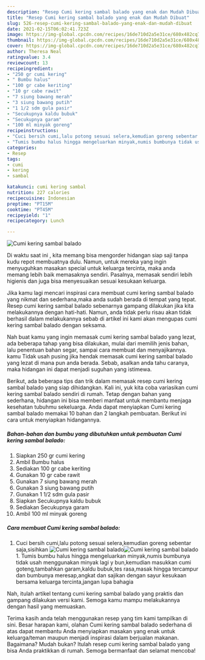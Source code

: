 ```yaml
---
description: "Resep Cumi kering sambal balado yang enak dan Mudah Dibuat"
title: "Resep Cumi kering sambal balado yang enak dan Mudah Dibuat"
slug: 526-resep-cumi-kering-sambal-balado-yang-enak-dan-mudah-dibuat
date: 2021-02-15T06:02:41.723Z
image: https://img-global.cpcdn.com/recipes/16de710d2a5e31ce/680x482cq70/cumi-kering-sambal-balado-foto-resep-utama.jpg
thumbnail: https://img-global.cpcdn.com/recipes/16de710d2a5e31ce/680x482cq70/cumi-kering-sambal-balado-foto-resep-utama.jpg
cover: https://img-global.cpcdn.com/recipes/16de710d2a5e31ce/680x482cq70/cumi-kering-sambal-balado-foto-resep-utama.jpg
author: Theresa Neal
ratingvalue: 3.4
reviewcount: 13
recipeingredient:
- "250 gr cumi kering"
- " Bumbu halus"
- "100 gr cabe keriting"
- "10 gr cabe rawit"
- "7 siung bawang merah"
- "3 siung bawang putih"
- "1 1/2 sdm gula pasir"
- "Secukupnya kaldu bubuk"
- "Secukupnya garam"
- "100 ml minyak goreng"
recipeinstructions:
- "Cuci bersih cumi,lalu potong sesuai selera,kemudian goreng sebentar saja,sisihkan"
- "Tumis bumbu halus hingga mengeluarkan minyak,numis bumbunya tidak usah menggunakan minyak lagi y bun,kemudian masukkan cumi goteng,tambahkan garam,kaldu bubuk,tes rasa,masak hingga tercampur dan bumbunya meresap,angkat dan sajikan dengan sayur kesukaan bersama keluarga tercinta,jangan lupa bahagia"
categories:
- Resep
tags:
- cumi
- kering
- sambal

katakunci: cumi kering sambal 
nutrition: 227 calories
recipecuisine: Indonesian
preptime: "PT15M"
cooktime: "PT45M"
recipeyield: "1"
recipecategory: Lunch

---
```



![Cumi kering sambal balado](https://img-global.cpcdn.com/recipes/16de710d2a5e31ce/680x482cq70/cumi-kering-sambal-balado-foto-resep-utama.jpg)

Di waktu  saat ini , kita memang bisa mengorder hidangan siap saji tanpa kudu repot membuatnya dulu. Namun, untuk mereka yang ingin menyuguhkan masakan special untuk keluarga tercinta, maka anda memang lebih baik memasaknya sendiri. Pasalnya, memasak sendiri lebih higienis dan juga bisa menyesuaikan sesuai kesukaan keluarga.

Jika kamu lagi mencari inspirasi cara membuat cumi kering sambal balado yang nikmat dan sederhana,maka anda sudah berada di tempat yang tepat. Resep cumi kering sambal balado  sebenarnya gampang dilakukan jika kita melakukannya dengan hati-hati. Namun, anda tidak perlu risau akan tidak berhasil dalam melakukannya 
sebab di artikel ini kami akan mengupas cumi kering sambal balado dengan seksama.  



Nah buat kamu yang ingin memasak cumi kering sambal balado yang lezat, ada beberapa tahap yang bisa dilakukan, mulai dari memilih jenis bahan, lalu penentuan bahan segar, sampai cara membuat dan menyajikannya. kamu Tidak usah pusing jika hendak memasak cumi kering sambal balado yang lezat di mana pun anda berada. Sebab, asalkan anda  tahu caranya, maka hidangan ini dapat menjadi suguhan yang istimewa.

Berikut, ada beberapa tips dan trik dalam memasak resep cumi kering sambal balado yang siap dihidangkan. Kali ini, yuk kita coba variasikan cumi kering sambal balado sendiri di rumah. Tetap dengan bahan yang sederhana, hidangan ini bisa memberi manfaat untuk membantu menjaga kesehatan tubuhmu sekeluarga. Anda dapat menyiapkan Cumi kering sambal balado memakai 10 bahan dan 2 langkah pembuatan. Berikut ini cara untuk menyiapkan hidangannya.

<!--inarticleads1-->

##### Bahan-bahan dan bumbu yang dibutuhkan untuk pembuatan Cumi kering sambal balado:

1. Siapkan 250 gr cumi kering
1. Ambil  Bumbu halus
1. Sediakan 100 gr cabe keriting
1. Gunakan 10 gr cabe rawit
1. Gunakan 7 siung bawang merah
1. Gunakan 3 siung bawang putih
1. Gunakan 1 1/2 sdm gula pasir
1. Siapkan Secukupnya kaldu bubuk
1. Sediakan Secukupnya garam
1. Ambil 100 ml minyak goreng




<!--inarticleads2-->

##### Cara membuat Cumi kering sambal balado:

1. Cuci bersih cumi,lalu potong sesuai selera,kemudian goreng sebentar saja,sisihkan
<img src="https://img-global.cpcdn.com/steps/f373957190a9ab49/160x128cq70/cumi-kering-sambal-balado-langkah-memasak-1-foto.jpg" alt="Cumi kering sambal balado"><img src="https://img-global.cpcdn.com/steps/63ee68314c1a8727/160x128cq70/cumi-kering-sambal-balado-langkah-memasak-1-foto.jpg" alt="Cumi kering sambal balado">1. Tumis bumbu halus hingga mengeluarkan minyak,numis bumbunya tidak usah menggunakan minyak lagi y bun,kemudian masukkan cumi goteng,tambahkan garam,kaldu bubuk,tes rasa,masak hingga tercampur dan bumbunya meresap,angkat dan sajikan dengan sayur kesukaan bersama keluarga tercinta,jangan lupa bahagia




Nah, itulah artikel tentang  cumi kering sambal balado  yang praktis dan gampang dilakukan versi kami. Semoga kamu mampu melakukannya dengan hasil yang memuaskan. 

Terima kasih anda telah menggunakan resep yang tim kami tampilkan di sini. Besar harapan kami, olahan  Cumi kering sambal balado sederhana di atas dapat membantu Anda menyiapkan masakan yang enak untuk keluarga/teman maupun menjadi inspirasi dalam berjualan makanan. Bagaimana? Mudah bukan? Itulah resep cumi kering sambal balado yang bisa Anda praktikkan di rumah. Semoga bermanfaat dan selamat mencoba!

